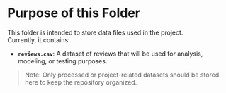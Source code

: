 # Purpose of this Folder

This folder is intended to store data files used in the project.  
Currently, it contains:

- **`reviews.csv`**: A dataset of reviews that will be used for analysis, modeling, or testing purposes.

> Note: Only processed or project-related datasets should be stored here to keep the repository organized.
